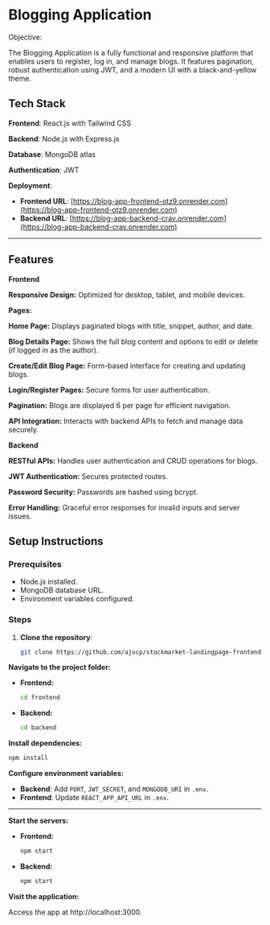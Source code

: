 
# Blogging Application

Objective:

The Blogging Application is a fully functional and responsive platform that enables users to register, log in, and manage blogs. It features pagination, robust authentication using JWT, and a modern UI with a black-and-yellow theme.

## Tech Stack

**Frontend**: React.js with Tailwind CSS

**Backend**: Node.js with Express.js

**Database**: MongoDB atlas

**Authentication**: JWT

**Deployment**:  
- **Frontend URL**: [https://blog-app-frontend-otz9.onrender.com](https://blog-app-frontend-otz9.onrender.com)  
- **Backend URL**: [https://blog-app-backend-crav.onrender.com](https://blog-app-backend-crav.onrender.com)  

---
## Features

**Frontend**

**Responsive Design:** Optimized for desktop, tablet, and mobile devices.

**Pages:**

**Home Page:** Displays paginated blogs with title, snippet, author,   and date.

**Blog Details Page:** Shows the full blog content and options to edit or delete (if logged in as the author).

**Create/Edit Blog Page:** Form-based interface for creating and updating blogs.

**Login/Register Pages:** Secure forms for user authentication.

**Pagination:** Blogs are displayed 6 per page for efficient navigation.

**API Integration:** Interacts with backend APIs to fetch and manage data securely.

**Backend**

**RESTful APIs:** Handles user authentication and CRUD operations for blogs.

**JWT Authentication:** Secures protected routes.

**Password Security:** Passwords are hashed using bcrypt.

**Error Handling:** Graceful error responses for invalid inputs and server issues.


## **Setup Instructions**

### **Prerequisites**
- Node.js installed.  
- MongoDB database URL.  
- Environment variables configured.  

### **Steps**

1. **Clone the repository**:  
   ```bash
   git clone https://github.com/ajucp/stockmarket-landingpage-frontend.git

 **Navigate to the project folder:**

- **Frontend:**
  ```bash
  cd frontend

- **Backend:**
  ```bash
  cd backend

**Install dependencies:**

```bash
npm install
```

**Configure environment variables:**

- **Backend**: Add `PORT`, `JWT_SECRET`, and `MONGODB_URI` in `.env`.  
- **Frontend**: Update `REACT_APP_API_URL` in `.env`.  

---

**Start the servers:**

- **Frontend:**
  ```bash
  npm start

- **Backend:**
  ```bash
  npm start

**Visit the application:**

Access the app at http://localhost:3000.
